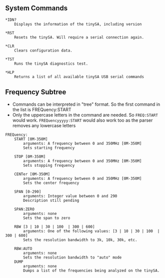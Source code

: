 ## System Commands
```
*IDN?
	Displays the information of the tinySA, including version

*RST
	Resets the tinySA. Will require a serial connection again.

*CLR
	Clears configuration data.

*TST
	Runs the tinySA diagnostics test.

*HLP
	Returns a list of all available tinySA USB serial commands
```

## Frequency Subtree
- Commands can be interpreted in "tree" format. So the first command in the list is FREQuency:START
- Only the uppercase letters in the command are needed. So ```FREQ:START``` would work. ```FREQuencyyyyy:START``` would also work too as the parser removes any lowercase letters
```
FREQuency:
	START [0M-350M]
		arguments: A frequency between 0 and 350MHz [0M-350M]
		Sets starting frequency

	STOP [0M-350M]
		arguments: A frequency between 0 and 350MHz [0M-350M]
		Sets stopping frequency 

	CENTer [0M-350M]
		arguments: A frequency between 0 and 350MHz [0M-350M]
		Sets the center frequency 

	SPAN [0-290]
		arguments: Integer value between 0 and 290
		Description still pending

	SPAN:ZERO
		arguments: none
		Sets the span to zero

	RBW [3 | 10 | 30 | 100  | 300 | 600]
		arguments: One of the following values: [3 | 10 | 30 | 100  | 300 | 600]
		Sets the resolution bandwidth to 3k, 10k, 30k, etc.

	RBW:AUTO
		arguments: none
		Sets the resolution bandwidth to "auto" mode
	DUMP
		arguments: none
		Dumps a list of the frequencies being analyzed on the tinySA.
```
